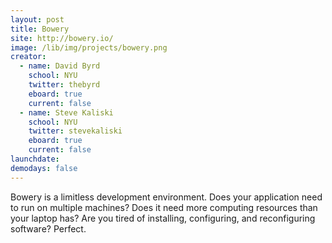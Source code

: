 ```yaml
---
layout: post
title: Bowery
site: http://bowery.io/
image: /lib/img/projects/bowery.png
creator:
  - name: David Byrd
    school: NYU
    twitter: thebyrd
    eboard: true
    current: false
  - name: Steve Kaliski
    school: NYU
    twitter: stevekaliski
    eboard: true
    current: false
launchdate:
demodays: false
---
```

Bowery is a limitless development environment. Does your application need to run on multiple machines? Does it need more computing resources than your laptop has? Are you tired of installing, configuring, and reconfiguring software? Perfect.